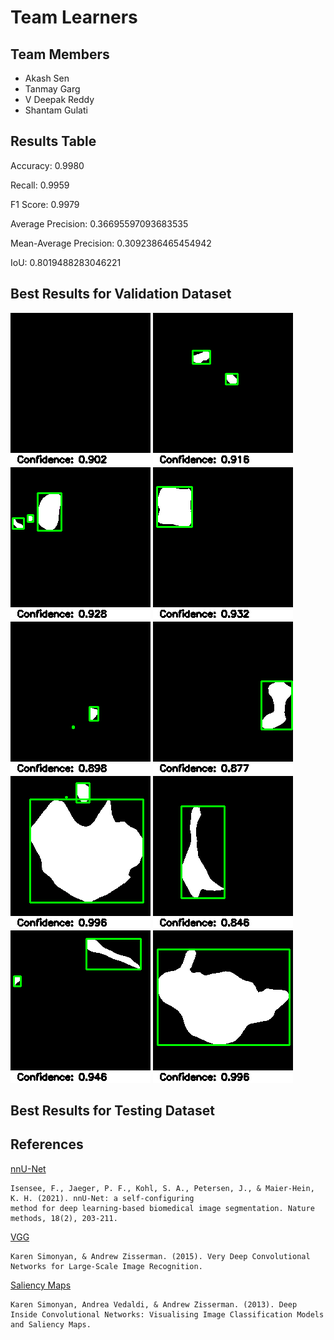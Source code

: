# Team Learners
## Team Members
- Akash Sen
- Tanmay Garg
- V Deepak Reddy
- Shantam Gulati

## Results Table
Accuracy: 0.9980

Recall: 0.9959

F1 Score: 0.9979

Average Precision: 0.36695597093683535

Mean-Average Precision: 0.3092386465454942

IoU: 0.8019488283046221


## Best Results for Validation Dataset
![Image 1](results/validation/WCE_10019_bb.png)
![Image 2](results/validation/WCE_10027_bb.png)
![Image 3](results/validation/WCE_10054_bb.png)
![Image 4](results/validation/WCE_10059_bb.png)
![Image 5](results/validation/WCE_10091_bb.png)
![Image 6](results/validation/WCE_10151_bb.png)
![Image 7](results/validation/WCE_10163_bb.png)
![Image 8](results/validation/WCE_10198_bb.png)
![Image 9](results/validation/WCE_10248_bb.png)
![Image 10](results/validation/WCE_10310_bb.png)

## Best Results for Testing Dataset

## References
[nnU-Net](https://www.google.com/url?q=https://www.nature.com/articles/s41592-020-01008-z&sa=D&source=docs&ust=1677235958581755&usg=AOvVaw3dWL0SrITLhCJUBiNIHCQO)

    Isensee, F., Jaeger, P. F., Kohl, S. A., Petersen, J., & Maier-Hein, K. H. (2021). nnU-Net: a self-configuring 
    method for deep learning-based biomedical image segmentation. Nature methods, 18(2), 203-211.

[VGG](https://arxiv.org/abs/1409.1556)
    
    Karen Simonyan, & Andrew Zisserman. (2015). Very Deep Convolutional Networks for Large-Scale Image Recognition.

[Saliency Maps](https://arxiv.org/abs/1312.6034)
    
    Karen Simonyan, Andrea Vedaldi, & Andrew Zisserman. (2013). Deep Inside Convolutional Networks: Visualising Image Classification Models and Saliency Maps.


